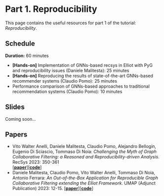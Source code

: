 # Part 1. Reproducibility

This page contains the useful resources for part 1 of the tutorial: _Reproducibility_.

## Schedule
**Duration:** 60 minutes

- **[Hands-on]** Implementation of GNNs-based recsys in Elliot with PyG and reproducibility issues (Daniele Malitesta): 25 minutes
- **[Hands-on]** Reproducing the results of state-of-the-art GNNs-based recommender systems (Claudio Pomo): 25 minutes
- Performance comparison of GNNs-based approaches to traditional recommendation systems (Claudio Pomo): 10 minutes

## Slides
Coming soon...

## Papers

- Vito Walter Anelli, Daniele Malitesta, Claudio Pomo, Alejandro Bellogín, Eugenio Di Sciascio, Tommaso Di Noia:
_Challenging the Myth of Graph Collaborative Filtering: a Reasoned and Reproducibility-driven Analysis_. RecSys 2023: 350-361  
\[[**paper**](https://sisinflab.github.io/tutorial-gnns-recsys-log2023/assets/papers/RecSys.pdf)\]\[[**code**](https://github.com/sisinflab/Graph-RSs-Reproducibility)\]
- Daniele Malitesta, Claudio Pomo, Vito Walter Anelli, Tommaso Di Noia, Antonio Ferrara:
_An Out-of-the-Box Application for Reproducible Graph Collaborative Filtering extending the Elliot Framework_. UMAP (Adjunct Publication) 2023: 12-15.
\[[**paper**](https://sisinflab.github.io/tutorial-gnns-recsys-log2023/assets/papers/UMAP.pdf)\]\[[**code**](https://github.com/sisinflab/Graph-Demo)\]

